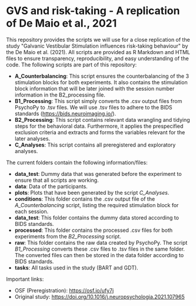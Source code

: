 # GVS and risk-taking - A replication of De Maio et al., 2021

This repository provides the scripts we will use for a close replication of the study "Galvanic Vestibular Stimulation influences risk-taking behaviour" by the De Maio et al. (2021). 
All scripts are provided as R Markdown and HTML files to ensure transparency, reproducibility, and easy understanding of the code. 
The following scripts are part of this repository:

- **A_Counterbalancing**: This script ensures the counterbalancing of the 3 stimulation blocks for both experiments. It also contains the stimulation block information that will be later joined with the session number information in the B2_processing file.
- **B1_Processing**: This script simply converts the .csv output files from PsychoPy to .tsv files. We will use .tsv files to adhere to the BIDS standards (https://bids.neuroimaging.io/).
- **B2_Processing**: This script contains relevant data wrangling and tidying steps for the behavioral data. Furthermore, it applies the prespecified exclusion criteria and extracts and forms the variables relevant for the later analyses.
- **C_Analyses**: This script contains all preregistered and exploratory analyses.

The current folders contain the following information/files:

- **data_test**: Dummy data that was generated before the experiment to ensure that all scripts are working.
- **data**: Data of the participants.
- **plots**: Plots that have been generated by the script *C_Analyses*.
- **conditions**: This folder contains the .csv output file of the *A_Counterbalancing* script, listing the required stimulation block for each session.
- **data_test**: This folder contains the dummy data stored according to BIDS standards.
- **processed**: This folder contains the processed .csv files for both experiments from the *B2_Processing* script.
- **raw**: This folder contains the raw data created by PsychoPy. The script *B1_Processing* converts these .csv files to .tsv files in the same folder. The converted files can then be stored in the data folder according to BIDS standards.
- **tasks**: All tasks used in the study (BART and GDT).

Important links:
- OSF (Preregistration): https://osf.io/ufy7j
- Original study: https://doi.org/10.1016/j.neuropsychologia.2021.107965
